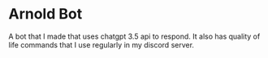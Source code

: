 # Arnold Bot
 A bot that I made that uses chatgpt 3.5 api to respond. It also has quality of life commands that I use regularly in my discord server.
